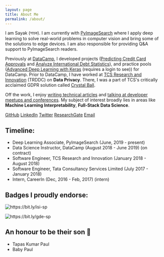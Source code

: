 ```yaml
---
layout: page
title: About Me
permalink: /about/
---
```

I am Sayak (সায়ক). I am currently with [PyImageSearch](https://www.pyimagesearch.com/) where I apply deep learning to solve real-world problems in computer vision and bring some of the solutions to edge devices. I am also responsible for providing Q&A support to PyImageSearch readers.

Previously at [DataCamp](https://www.datacamp.com/), I developed projects ([Predicting Credit Card Approvals](https://www.datacamp.com/projects/558?tap_a=5644-dce66f&tap_s=357540-5b28dd) and [Analyze International Debt Statistics](https://www.datacamp.com/projects/754?tap_a=5644-dce66f&tap_s=357540-5b28dd)), and practice pools ([Advanced Deep Learning with Keras](https://practice.datacamp.com/p/217?tap_a=5644-dce66f&tap_s=357540-5b28dd) (requires a login to see)) for DataCamp. Prior to DataCamp, I have worked at [TCS Research and Innovation](https://www.tcs.com/research-and-innovation) (TRDDC) on **Data Privacy**. There, I was a part of TCS's critically acclaimed GDPR solution called [Crystal Ball](https://www.tcs.com/tcs-recognized-leader-gdpr-services-by-nelsonhall).

Off the work, I enjoy [writing technical articles](https://www.sayak.dev/authoring) and [talking at developer meetups and conferences](https://sayak.dev/talksseminarsworkshops/). My subject of interest broadly lies in areas like **Machine Learning Interpretability**, **Full-Stack Data Science**.

[GitHub](https://github.com/sayakpaul/) [LinkedIn](https://www.linkedin.com/in/sayak-paul/) [Twitter](https://twitter.com/RisingSayak) [ResearchGate](https://www.researchgate.net/profile/Sayak_Paul2) [Email](mailto:spsayakpaul@gmail.com)

## Timeline:
- Deep Learning Associate, PyImageSearch (June, 2019 - present)
- Data Science Instructor, DataCamp (August 2018 - June 2019) (on contract)
- Software Engineer, TCS Research and Innovation (January 2018 - August 2018)
- Software Engineer, Tata Consultancy Services Limited (July 2017 - January 2018)
- Intern, CareerIn (Dec, 2016 - Feb, 2017) (intern)

## Badges I proudly endorse:

![]({{site.baseurl}}/images/innovator_badge.jpg "https://bit.ly/isi-sp")

![]({{site.baseurl}}/images/gde_badge.png "https://bit.ly/gde-sp")

## An honour to be their son 🙂
- Tapas Kumar Paul
- Baby Paul
